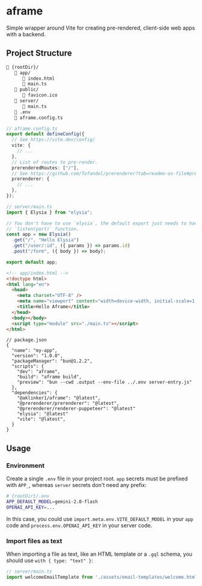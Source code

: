 # aframe

Simple wrapper around Vite for creating pre-rendered, client-side web apps with a backend.

## Project Structure

<!-- prettier-ignore -->
```html
📂 {rootDir}/
   📁 app/
      📄 index.html
      📄 main.ts
   📁 public/
      📄 favicon.ico
   📁 server/
      📄 main.ts
   📄 .env
   📄 aframe.config.ts
```

```ts
// aframe.config.ts
export default defineConfig({
  // See https://vite.dev/config/
  vite: {
    // ...
  },
  // List of routes to pre-render.
  prerenderedRoutes: ["/"],
  // See https://github.com/Tofandel/prerenderer?tab=readme-ov-file#prerenderer-options
  prerenderer: {
    // ...
  },
});
```

```ts
// server/main.ts
import { Elysia } from "elysia";

// You don't have to use `elysia`, the default export just needs to have a
// `listen(port)` function.
const app = new Elysia()
  .get("/", "Hello Elysia")
  .get("/user/:id", ({ params }) => params.id)
  .post("/form", ({ body }) => body);

export default app;
```

```html
<!-- app/index.html -->
<!doctype html>
<html lang="en">
  <head>
    <meta charset="UTF-8" />
    <meta name="viewport" content="width=device-width, initial-scale=1.0" />
    <title>Hello Aframe</title>
  </head>
  <body></body>
  <script type="module" src="./main.ts"></script>
</html>
```

```jsonc
// package.json
{
  "name": "my-app",
  "version": "1.0.0",
  "packageManager": "bun@1.2.2",
  "scripts": {
    "dev": "aframe",
    "build": "aframe build",
    "preview": "bun --cwd .output --env-file ../.env server-entry.js"
  },
  "dependencies": {
    "@aklinker1/aframe": "@latest",
    "@prerenderer/prerenderer": "@latest",
    "@prerenderer/renderer-puppeteer": "@latest"
    "elysia": "@latest"
    "vite": "@latest",
  }
}
```

## Usage

### Environment

Create a single `.env` file in your project root. `app` secrets must be prefixed with `APP_`, whereas `server` secrets don't need any prefix:

```sh
# {rootDir}/.env
APP_DEFAULT_MODEL=gemini-2.0-flash
OPENAI_API_KEY=...
```

In this case, you could use `import.meta.env.VITE_DEFAULT_MODEL` in your `app` code and `process.env.OPENAI_API_KEY` in your server code.

### Import files as text

When importing a file as text, like an HTML template or a `.gql` schema, you should use `with { type: "text"
 }`:

```ts
// server/main.ts
import welcomeEmailTemplate from './assets/email-templates/welcome.html' with { type: "text" };
```
